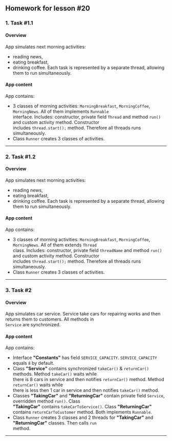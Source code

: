 ## Homework for lesson #20

### 1. **Task #1.1**

#### Overview

App simulates next morning activities:
- reading news, 
- eating breakfast,
- drinking coffee.
Each task is represented by a separate thread, allowing them to run simultaneously.

#### App content

App contains:  
- 3 classes of morning activities: `MorningBreakfast`, `MorningCoffee`, `MorningNews`. All of them implements `Runnable`  
interface. Includes: constructor, private field `Thread` and method `run()` and custom activity method. Constructor   
includes `thread.start();` method. Therefore all threads runs simultaneously.
- Class `Runner` creates 3 classes of activities.
---

### 2. **Task #1.2**

#### Overview

App simulates next morning activities:
- reading news,
- eating breakfast,
- drinking coffee.
  Each task is represented by a separate thread, allowing them to run simultaneously.

#### App content

App contains:
- 3 classes of morning activities: `MorningBreakfast`, `MorningCoffee`, `MorningNews`. All of them extends `Thread`  
class. Includes: constructor, private field `threadName` and method `run()` and custom activity method. Constructor   
includes `thread.start();` method. Therefore all threads runs simultaneously.
- Class `Runner` creates 3 classes of activities.
---

### 3. **Task #2**

#### Overview

App simulates car service. Service take cars for repairing works and then returns them to customers. All methods in  
`Service` are synchronized.

#### App content

App contains:
- Interface **"Constants"** has field `SERVICE_CAPACITY`. `SERVICE_CAPACITY` equals `8` by default. 
- Class **"Service"** contains synchronized `takeCar()` & `returnCar()` methods. Method `takeCar()` waits while   
there is 8 cars in service and  then notifies `returnCar()` method. Method `returnCar()` waits while   
there is less then 1 car in service and  then notifies `takeCar()` method.
- Classes **"TakingCar"** and **"ReturningCar"** contain private field `Service`, overridden method `run()`. Class  
**"TakingCar"** contains `takeCarToService()`. Class **"ReturningCar"** contains `returnCarToCustomer` method. 
Both implements `Runnable`.
- Class `Runner` creates 3 classes and 2 threads for **"TakingCar"** and **"ReturningCar"** classes. Then calls `run`  
method.
---